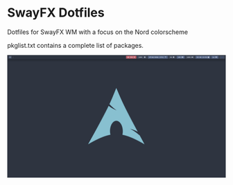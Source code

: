 # SwayFX Dotfiles
Dotfiles for SwayFX WM with a focus on the Nord colorscheme

pkglist.txt contains a complete list of packages.

![Preview](preview.png)
